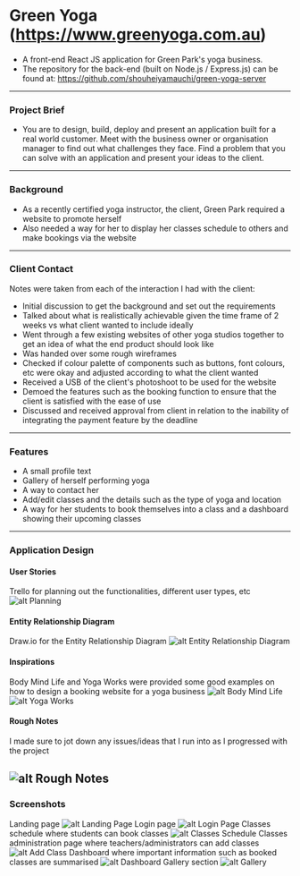 # Green Yoga (https://www.greenyoga.com.au)
- A front-end React JS application for Green Park's yoga business.
- The repository for the back-end (built on Node.js / Express.js) can be found at: https://github.com/shouheiyamauchi/green-yoga-server
------
### Project Brief
- You are to design, build, deploy and present an application built for a real world customer. Meet with the business owner or organisation manager to find out what challenges they face. Find a problem that you can solve with an application and present your ideas to the client.
------
### Background
- As a recently certified yoga instructor, the client, Green Park required a website to promote herself
- Also needed a way for her to display her classes schedule to others and make bookings via the website
------
### Client Contact
Notes were taken from each of the interaction I had with the client:
- Initial discussion to get the background and set out the requirements
- Talked about what is realistically achievable given the time frame of 2 weeks vs what client wanted to include ideally
- Went through a few existing websites of other yoga studios together to get an idea of what the end product should look like
- Was handed over some rough wireframes
- Checked if colour palette of components such as buttons, font colours, etc were okay and adjusted according to what the client wanted
- Received a USB of the client's photoshoot to be used for the website
- Demoed the features such as the booking function to ensure that the client is satisfied with the ease of use
- Discussed and received approval from client in relation to the inability of integrating the payment feature by the deadline
------
### Features
- A small profile text
- Gallery of herself performing yoga
- A way to contact her
- Add/edit classes and the details such as the type of yoga and location
- A way for her students to book themselves into a class and a dashboard showing their upcoming classes
------
### Application Design

#### User Stories
Trello for planning out the functionalities, different user types, etc
![alt Planning](/public/README/trello.png?raw=true)

#### Entity Relationship Diagram
Draw.io for the Entity Relationship Diagram
![alt Entity Relationship Diagram](/public/README/erd.jpg?raw=true)

#### Inspirations
Body Mind Life and Yoga Works were provided some good examples on how to design a booking website for a yoga business
![alt Body Mind Life](/public/README/bodymindlife.png?raw=true)
![alt Yoga Works](/public/README/yogaworks.png?raw=true)

#### Rough Notes

I made sure to jot down any issues/ideas that I run into as I progressed with the project

![alt Rough Notes](/public/README/notes.png?raw=true)
------
### Screenshots
Landing page
![alt Landing Page](/public/README/landingpage.png?raw=true)
Login page
![alt Login Page](/public/README/login.png?raw=true)
Classes schedule where students can book classes
![alt Classes Schedule](/public/README/schedule.png?raw=true)
Classes administration page where teachers/administrators can add classes
![alt Add Class](/public/README/addclass.png?raw=true)
Dashboard where important information such as booked classes are summarised
![alt Dashboard](/public/README/dashboard.png?raw=true)
Gallery section
![alt Gallery](/public/README/gallery.png?raw=true)
